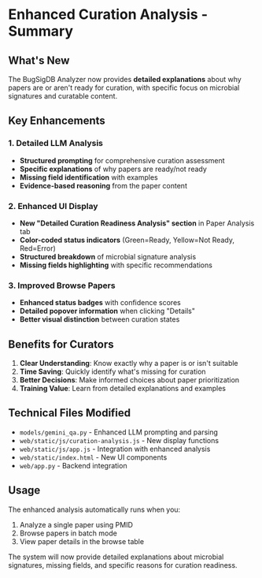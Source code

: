 # Enhanced Curation Analysis - Summary

## What's New

The BugSigDB Analyzer now provides **detailed explanations** about why papers are or aren't ready for curation, with specific focus on microbial signatures and curatable content.

## Key Enhancements

### 1. Detailed LLM Analysis
- **Structured prompting** for comprehensive curation assessment
- **Specific explanations** of why papers are ready/not ready
- **Missing field identification** with examples
- **Evidence-based reasoning** from the paper content

### 2. Enhanced UI Display
- **New "Detailed Curation Readiness Analysis" section** in Paper Analysis tab
- **Color-coded status indicators** (Green=Ready, Yellow=Not Ready, Red=Error)
- **Structured breakdown** of microbial signature analysis
- **Missing fields highlighting** with specific recommendations

### 3. Improved Browse Papers
- **Enhanced status badges** with confidence scores
- **Detailed popover information** when clicking "Details"
- **Better visual distinction** between curation states

## Benefits for Curators

1. **Clear Understanding**: Know exactly why a paper is or isn't suitable
2. **Time Saving**: Quickly identify what's missing for curation
3. **Better Decisions**: Make informed choices about paper prioritization
4. **Training Value**: Learn from detailed explanations and examples

## Technical Files Modified

- `models/gemini_qa.py` - Enhanced LLM prompting and parsing
- `web/static/js/curation-analysis.js` - New display functions
- `web/static/js/app.js` - Integration with enhanced analysis
- `web/static/index.html` - New UI components
- `web/app.py` - Backend integration

## Usage

The enhanced analysis automatically runs when you:
1. Analyze a single paper using PMID
2. Browse papers in batch mode
3. View paper details in the browse table

The system will now provide detailed explanations about microbial signatures, missing fields, and specific reasons for curation readiness. 